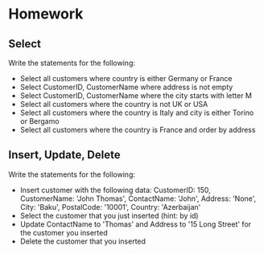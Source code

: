 # Homework

## Select

Write the statements for the following:
- Select all customers where country is either Germany or France
- Select CustomerID, CustomerName where address is not empty
- Select CustomerID, CustomerName where the city starts with letter M
- Select all customers where the country is not UK or USA
- Select all customers where the country is Italy and city is either Torino or Bergamo
- Select all customers where the country is France and order by address

## Insert, Update, Delete

Write the statements for the following:
- Insert customer with the following data: CustomerID: 150, CustomerName: 'John Thomas', ContactName: 'John', Address: 'None', City: 'Baku', PostalCode: '10001', Country: 'Azerbaijan'
- Select the customer that you just inserted (hint: by id)
- Update ContactName to 'Thomas' and Address to '15 Long Street' for the customer you inserted
- Delete the customer that you inserted